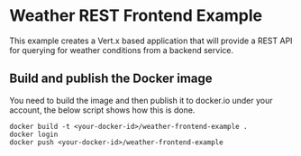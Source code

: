 # Weather REST Frontend Example

This example creates a Vert.x based application that will provide a REST API for querying for weather conditions from a backend service.

## Build and publish the Docker image

You need to build the image and then publish it to docker.io under your account, the below script shows how this is done.

    docker build -t <your-docker-id>/weather-frontend-example .
    docker login
    docker push <your-docker-id>/weather-frontend-example

